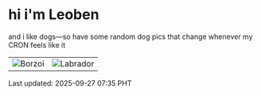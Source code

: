 # hi i'm Leoben

and i like dogs—so have some random dog pics that change whenever my CRON feels like it

|  |  |
|--------|----------|
| ![Borzoi](https://random-dog-vercel.vercel.app/api/random-borzoi?v=1758929731) | ![Labrador](https://random-dog-vercel.vercel.app/api/random-labrador?v=1758929731) |

Last updated: 2025-09-27 07:35 PHT
